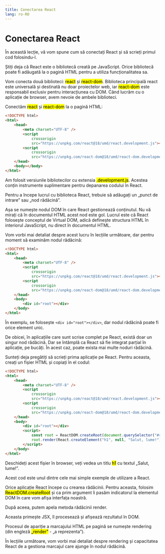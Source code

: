 ```yaml
---
title: Conectarea React
lang: ro-RO
---
```


# Conectarea React

În această lecție, vă vom spune cum să conectați React și să scrieți primul cod folosindu-l.

Știți deja că React este o bibliotecă creată pe JavaScript. Orice bibliotecă poate fi adăugată la o pagină HTML pentru a utiliza funcționalitatea sa.

Vom conecta două biblioteci: <mark>react</mark> și <mark>react-dom</mark>. Biblioteca principală react este universală și destinată nu doar proiectelor web, iar <mark>react-dom</mark> este responsabil exclusiv pentru interacțiunea cu DOM. Când lucrăm cu o aplicație de browser, avem nevoie de ambele biblioteci.

Conectăm <mark>react</mark> și <mark>react-dom</mark> la o pagină HTML:

```html
<!DOCTYPE html>
<html>
	<head>
		<meta charset="UTF-8" />
		<script
			crossorigin
			src="https://unpkg.com/react@18/umd/react.development.js"></script>
		<script
			crossorigin
			src="https://unpkg.com/react-dom@18/umd/react-dom.development.js"></script>
	</head>
	<body></body>
</html>
```

Am folosit versiunile bibliotecilor cu extensia <mark>.development.js</mark>. Acestea conțin instrumente suplimentare pentru depanarea codului în React.

Pentru a începe lucrul cu biblioteca React, trebuie să adăugați un „punct de intrare” sau „nod rădăcină”.

Așa se numește nodul DOM în care React gestionează conținutul. Nu vă mirați că în documentul HTML acest nod este gol. Lucrul este că React folosește conceptul de Virtual DOM, adică definește structura HTML în interiorul JavaScript, nu direct în documentul HTML.

Vom vorbi mai detaliat despre acest lucru în lecțiile următoare, dar pentru moment să examinăm nodul rădăcină:

```html
<!DOCTYPE html>
<html>
	<head>
		<meta charset="UTF-8" />
		<script
			crossorigin
			src="https://unpkg.com/react@18/umd/react.development.js"></script>
		<script
			crossorigin
			src="https://unpkg.com/react-dom@18/umd/react-dom.development.js"></script>
	</head>
	<body>
		<div id="root"></div>
	</body>
</html>
```

În exemplu, se folosește `<div id="root"></div>`, dar nodul rădăcină poate fi orice element unic.

De obicei, în aplicațiile care sunt scrise complet pe React, există doar un singur nod rădăcină. Dar se întâmplă ca React să fie integrat parțial în aplicație, pe bucăți. În acest caz, poate exista mai multe noduri rădăcină.

Sunteți deja pregătiți să scrieți prima aplicație pe React. Pentru aceasta, creați un fișier HTML și copiați în el codul:

```html
<!DOCTYPE html>
<html>
	<head>
		<meta charset="UTF-8" />
		<script
			crossorigin
			src="https://unpkg.com/react@18/umd/react.development.js"></script>
		<script
			crossorigin
			src="https://unpkg.com/react-dom@18/umd/react-dom.development.js"></script>
	</head>
	<body>
		<div id="root"></div>
		<script>
			const root = ReactDOM.createRoot(document.querySelector("#root"));
			root.render(React.createElement("h1", null, "Salut, lume!"));
		</script>
	</body>
</html>
```

Deschideți acest fișier în browser, veți vedea un titlu <mark>h1</mark> cu textul „Salut, lume!”.

Acest cod este unul dintre cele mai simple exemple de utilizare a React.

Orice aplicație React începe cu crearea rădăcinii. Pentru aceasta, folosim <mark>ReactDOM.createRoot</mark> și ca prim argument îi pasăm indicatorul la elementul DOM în care vom afișa interfața noastră.

După aceea, putem apela metoda rădăcinii render.

Aceasta primește JSX, îl procesează și afișează rezultatul în DOM.

Procesul de apariție a marcajului HTML pe pagină se numește rendering (din engleză <mark>„render”</mark> - „a reprezenta”).

În lecțiile următoare, vom vorbi mai detaliat despre rendering și capacitatea React de a gestiona marcajul care ajunge în nodul rădăcină.
